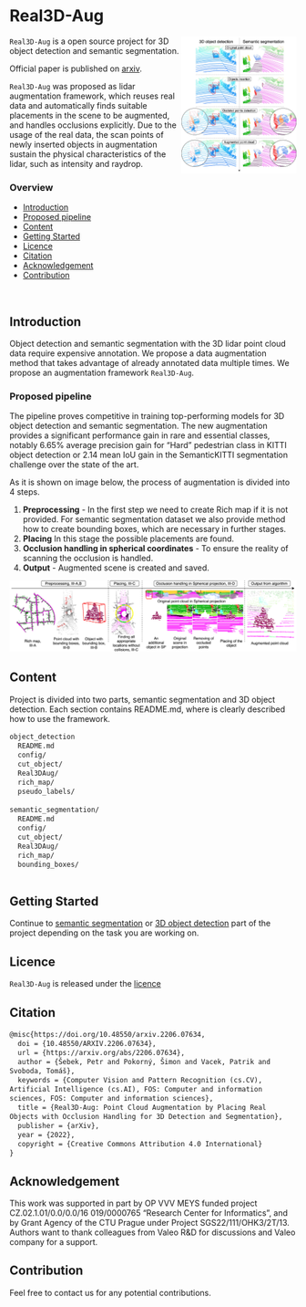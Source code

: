 # Real3D-Aug



<img align="right" src="images/image1.jpeg" width=40%>

`Real3D-Aug` is a open source project for 3D object detection and semantic segmentation.  

Official paper is published on [arxiv](https://arxiv.org/abs/2206.07634).

`Real3D-Aug` was proposed as lidar augmentation framework, which reuses real data and automatically finds suitable
placements in the scene to be augmented, and handles occlusions explicitly. Due to the usage of the real data,
the scan points of newly inserted objects in augmentation sustain the physical characteristics of the lidar,
such as intensity and raydrop.


### Overview

- [Introduction](#Introduction)
- [Proposed pipeline](#Proposed-pipeline)
- [Content](#Content)
- [Getting Started](#Getting)
- [Licence](#Licence)
- [Citation](#Citation)
- [Acknowledgement](#Acknowledgement)
- [Contribution](#Contribution)

<br clear="right"/>

## Introduction

Object detection and semantic segmentation with
the 3D lidar point cloud data require expensive annotation. We
propose a data augmentation method that takes advantage of
already annotated data multiple times. We propose an augmentation framework `Real3D-Aug`. 


### Proposed pipeline 

The pipeline proves competitive in training top-performing models
for 3D object detection and semantic segmentation. The new
augmentation provides a significant performance gain in rare
and essential classes, notably 6.65% average precision gain for
“Hard” pedestrian class in KITTI object detection or 2.14 mean
IoU gain in the SemanticKITTI segmentation challenge over the
state of the art.


As it is shown on image below, the process of augmentation is divided into 4 steps.

1. **Preprocessing** - In the first step we need to create Rich map if it is not provided. For semantic segmentation dataset we also provide method how to create bounding boxes, which are necessary in further stages.
2. **Placing** In this stage the possible placements are found.
3. **Occlusion handling in spherical coordinates** - To ensure the reality of scanning the occlusion is handled. 
4. **Output** - Augmented scene is created and saved.

![](images/image2.jpeg)



## Content

Project is divided into two parts, semantic segmentation and 3D object detection. Each section contains README.md, where is clearly described how to use the framework.


```
object_detection
  README.md
  config/
  cut_object/
  Real3DAug/
  rich_map/
  pseudo_labels/
  
semantic_segmentation/
  README.md
  config/
  cut_object/
  Real3DAug/
  rich_map/
  bounding_boxes/
  
```
## Getting Started

Continue to [semantic segmentation](semantic_segmentation/README.md) or [3D object detection](object_detection/README.md) part of the project depending on the task you are working on.


## Licence

`Real3D-Aug` is released under the [licence](LICENCE.md)

## Citation

```
@misc{https://doi.org/10.48550/arxiv.2206.07634,
  doi = {10.48550/ARXIV.2206.07634},
  url = {https://arxiv.org/abs/2206.07634},
  author = {Šebek, Petr and Pokorný, Šimon and Vacek, Patrik and Svoboda, Tomáš},
  keywords = {Computer Vision and Pattern Recognition (cs.CV), Artificial Intelligence (cs.AI), FOS: Computer and information sciences, FOS: Computer and information sciences},
  title = {Real3D-Aug: Point Cloud Augmentation by Placing Real Objects with Occlusion Handling for 3D Detection and Segmentation},
  publisher = {arXiv},
  year = {2022},
  copyright = {Creative Commons Attribution 4.0 International}
}
```

## Acknowledgement
This work was supported in part by OP VVV MEYS
funded project CZ.02.1.01/0.0/0.0/16 019/0000765 “Research
Center for Informatics”, and by Grant Agency of the CTU
Prague under Project SGS22/111/OHK3/2T/13. Authors want
to thank colleagues from Valeo R&D for discussions and Valeo
company for a support.

## Contribution

Feel free to contact us for any potential contributions.
